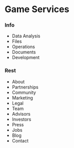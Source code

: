 # Game Services

### Info

- Data Analysis
- Files
- Operations
- Documents
- Development

### Rest
- About
- Partnerships
- Community
- Marketing
- Legal
- Team
- Advisors
- Investors
- Press
- Jobs
- Blog
- Contact

